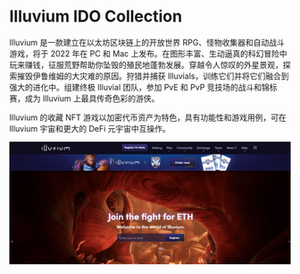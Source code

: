 # Illuvium IDO Collection

Illuvium 是一款建立在以太坊区块链上的开放世界 RPG、怪物收集器和自动战斗游戏，将于 2022 年在 PC 和 Mac 上发布。在图形丰富、生动逼真的科幻冒险中玩来赚钱，征服荒野帮助你坠毁的殖民地蓬勃发展。穿越令人惊叹的外星景观，探索摧毁伊鲁维姆的大灾难的原因。狩猎并捕获 Illuvials，训练它们并将它们融合到强大的进化中。组建终极 Illuvial 团队，参加 PvE 和 PvP 竞技场的战斗和锦标赛，成为 Illuvium 上最具传奇色彩的游侠。

Illuvium 的收藏 NFT 游戏以加密代币资产为特色，具有功能性和游戏用例，可在 Illuvium 宇宙和更大的 DeFi 元宇宙中互操作。

![nft](01.png)


